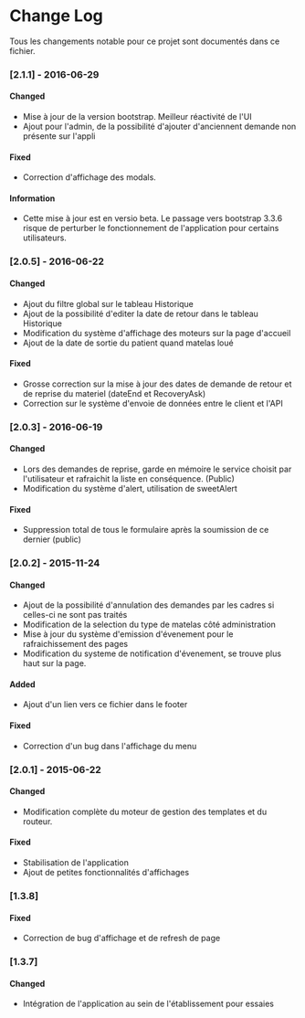 # Change Log
Tous les changements notable pour ce projet sont documentés dans ce fichier.

### [2.1.1] - 2016-06-29
#### Changed
 - Mise à jour de la version bootstrap. Meilleur réactivité de l'UI
 - Ajout pour l'admin, de la possibilité d'ajouter d'anciennent demande non présente sur l'appli

#### Fixed
 - Correction d'affichage des modals.

#### Information
 - Cette mise à jour est en versio beta. Le passage vers bootstrap 3.3.6 risque de perturber le fonctionnement de l'application pour certains utilisateurs.


### [2.0.5] - 2016-06-22
#### Changed
 - Ajout du filtre global sur le tableau Historique
 - Ajout de la possibilité d'editer la date de retour dans le tableau Historique
 - Modification du système d'affichage des moteurs sur la page d'accueil
 - Ajout de la date de sortie du patient quand matelas loué

#### Fixed
 - Grosse correction sur la mise à jour des dates de demande de retour et de reprise du materiel (dateEnd et RecoveryAsk)
 - Correction sur le système d'envoie de données entre le client et l'API 


### [2.0.3] - 2016-06-19
#### Changed
 - Lors des demandes de reprise, garde en mémoire le service choisit par l'utilisateur et rafraichit la liste en conséquence. (Public)
 - Modification du système d'alert, utilisation de sweetAlert
 
#### Fixed
 - Suppression total de tous le formulaire après la soumission de ce dernier (public)




### [2.0.2] - 2015-11-24
#### Changed
- Ajout de la possibilité d'annulation des demandes par les cadres si celles-ci ne sont pas traités
- Modification de la selection du type de matelas côté administration
- Mise à jour du système d'emission d'évenement pour le rafraichissement des pages
- Modification du systeme de notification d'évenement, se trouve plus haut sur la page.

#### Added
- Ajout d'un lien vers ce fichier dans le footer

#### Fixed
- Correction d'un bug dans l'affichage du menu

### [2.0.1] - 2015-06-22
#### Changed
- Modification complète du moteur de gestion des templates et du routeur.

#### Fixed
- Stabilisation de l'application
- Ajout de petites fonctionnalités d'affichages


### [1.3.8]
#### Fixed
- Correction de bug d'affichage et de refresh de page


### [1.3.7]
#### Changed
- Intégration de l'application au sein de l'établissement pour essaies